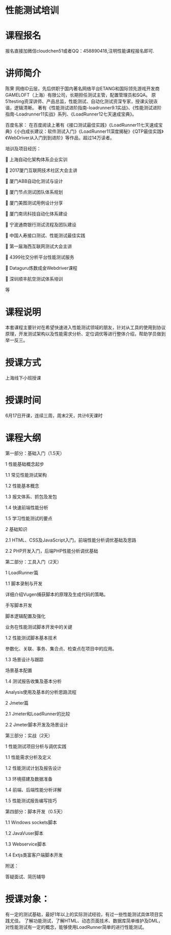# 性能测试培训
# 课程报名
报名直接加微信cloudchen51或者QQ：458890418,注明性能课程报名即可.

# 讲师简介
陈霁
网络ID云层，先后供职于国内著名网络平台ETANG和国际领先游戏开发商GAMELOFT（上海）有限公司，长期担任测试主管，配置管理员和SQA。
原51testing资深讲师、产品总监，性能测试、自动化测试资深专家，授课尖锐诙谐，逻辑清晰。
著有《性能测试进阶指南-loadrunner9.1实战》、《性能测试进阶指南-Loadrunner11实战》系列、《LoadRunner12七天速成宝典》。

百度名家：
在百度阅读上著有《接口测试最佳实践》《LoadRunner11七天速成宝典》《小白成长建议：软件测试入门》《LoadRunner11深度揭秘》《QTP最佳实践》《WebDriver从入门到到进阶》等作品，超过14万读者。

培训及项目经历：

	上海自动化架构体系企业实训

	2017厦门互联网技术社区大会主讲

	厦门ABB自动化测试与设计

	厦门节点测试团队体系规划

	厦门美图测试用例设计分享

	厦门南讯科技自动化体系建设

	宁波通商银行测试流程及团队建设

	中国人寿接口测试、性能测试最佳实践

	第一届海西互联网测试大会主讲

	4399社交分析平台性能测试服务

	Dataguru炼数成金Webdriver课程

	深圳顺丰航空测试体系培训

等


# 课程说明
本套课程主要针对在希望快速进入性能测试领域的朋友，针对从工具的使用到协议原理，开发测试架构以及性能需求分析、定位调优等进行整体介绍，帮助学员做到举一反三。
# 授课方式
上海线下小班授课
# 授课时间
6月17日开课，连续三周，周末2天，共计6天课时
# 课程大纲
第一部分：基础入门（1.5天）

1	性能基础概念起步

1.1	常见性能测试架构

1.2	性能基本概念

1.3	报文体系、抓包及发包

1.4	快速前端性能分析

1.5	学习性能测试的要点

2	基础知识 

2.1	HTML、CSS及JavaScript入门，前端性能分析调优基础及思路

2.2	PHP开发入门，后端PHP性能分析调优基础

第二部分：工具入门（2天）

1	LoadRunner篇  

1.1	脚本录制与开发

详细介绍Vugen捕获脚本的原理及生成代码的策略。

手写脚本开发

脚本逻辑配置及强化

业务在性能测试脚本开发中的关键

1.2	性能测试脚本基本技术

参数化、关联、事务、集合点、检查点在项目中的应用。

1.3	场景设计与跟踪

场景基本配置

1.4	测试报告收集及基本分析

Analysis使用及基本的分析思路流程

2	Jmeter篇

2.1	Jmeter和LoadRunner的比较

2.2	Jmeter脚本开发及场景设计

第三部分：实战（2天）

1	性能测试项目分析与调优实践 

1.1	性能需求分析及定义

1.2	性能测试计划及报告设计

1.3	环境搭建及数据准备

1.4	前端、后端性能分析详解

1.5	性能测试报告编写技巧

第四部分：脚本开发（0.5天）

1.1	Windows sockets脚本

1.2	JavaVuser脚本

1.3	Webservice脚本

1.4	Extjs类富客户端脚本开发


附送：

答疑面试、简历辅导


# 授课对象：
有一定的测试基础，最好1年以上的实际测试经验，有过一些性能测试具体项目实践尤佳。
了解功能测试，了解HTML、动态页面技术、数据库简单维护及DML，对性能测试有一定的概念，能够使用LoadRunner简单的进行性能测试。


